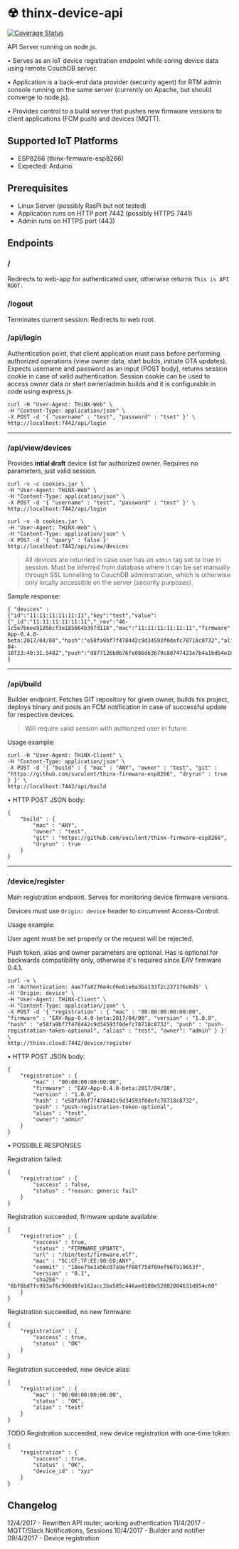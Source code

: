 # ☢ thinx-device-api

[![Coverage Status](https://coveralls.io/repos/github/suculent/thinx-firmware-esp8266/badge.svg?branch=master)](https://coveralls.io/github/suculent/thinx-firmware-esp8266?branch=master)

API Server running on node.js.

• Serves as an IoT device registration endpoint while soring device data using remote CouchDB server.

• Application is a back-end data provider (security agent) for RTM admin console running on the same server (currently on Apache, but should converge to node.js).

• Provides control to a build server that pushes new firmware versions to client applications (FCM push) and devices (MQTT).

## Supported IoT Platforms

* ESP8266 (thinx-firmware-esp8266)
* Expected: Arduino

## Prerequisites

* Linux Server (possibly RasPi but not tested)
* Application runs on HTTP port 7442 (possibly HTTPS 7441)
* Admin runs on HTTPS port (443)

## Endpoints

### /

Redirects to web-app for authenticated user, otherwise returns `This is API ROOT.`


### /logout

Terminates current session. Redirects to web root.


### /api/login

Authentication point, that client application must pass before performing authorized operations (view owner data, start builds, initiate OTA updates).
Expects username and password as an input (POST body), returns session cookie in case of valid authentication.
Session cookie can be used to access owner data or start owner/admin builds and it is configurable in code using express.js

```
curl -H "User-Agent: THiNX-Web" \
-H "Content-Type: application/json" \
-X POST -d '{ "username" : "test", "password" : "tset" }' \
http://localhost:7442/api/login
```
---

### /api/view/devices

Provides **intial draft** device list for authorized owner. Requires no parameters, just valid session.

```
curl -v -c cookies.jar \
-H "User-Agent: THiNX-Web" \
-H "Content-Type: application/json" \
-X POST -d '{ "username" : "test", "password" : "test" }' \
http://localhost:7442/api/login

curl -v -b cookies.jar \
-H "User-Agent: THiNX-Web" \
-H "Content-Type: application/json" \
-X POST -d '{ "query" : false }' http://localhost:7442/api/view/devices
```

> All devices are returned in case user has an `admin` tag set to true in session. Must be inferred from database where it can be set manually through SSL tunnelling to CouchDB administration, which is otherwise only locally accessible on the server (security purposes).

Sample response:

```
{ "devices" :
{"id":"11:11:11:11:11:11","key":"test","value":{"_id":"11:11:11:11:11:11","_rev":"46-1c5e7beee91056cf3e185664b397d116","mac":"11:11:11:11:11:11","firmware":"EAV-App-0.4.0-beta:2017/04/08","hash":"e58fa9bf7f478442c9d34593f0defc78718c8732","alias":"rabbit","lastupdate":"2017-04-10T23:40:31.548Z","push":"d877126b0b76fe086d63679c8d747423e7b4a1bdb4e1679e59216732b7060f03","owner":"test"}}
}

```

---

### /api/build

Builder endpoint. Fetches GIT repository for given owner, builds his project, deploys binary and posts an FCM notification in case of successful update for respective devices.

> Will require valid session with authorized user in future.

Usage example:

```
curl -H "User-Agent: THiNX-Client" \
-H "Content-Type: application/json" \
-X POST -d '{ "build" : { "mac" : "ANY", "owner" : "test", "git" : "https://github.com/suculent/thinx-firmware-esp8266", "dryrun" : true } }' \
http://localhost:7442/api/build
```

• HTTP POST JSON body:

    {
        "build" : {
            "mac" : "ANY",
            "owner" : "test",
            "git" : "https://github.com/suculent/thinx-firmware-esp8266",
            "dryrun" : true
        }
    }

---

### /device/register

Main registration endpoint. Serves for monitoring device firmware versions.

Devices must use `Origin: device` header to circumvent Access-Control.

Usage example:

User agent must be set properly or the request will be rejected.

Push token, alias and owner parameters are optional. Has is optional for backwards compatibility only, otherwise it's required since EAV firmware 0.4.1.

```
curl -v \
-H 'Authentication: 4ae7fa8276e4cd6e61e8a3ba133f2c237176e8d5' \
-H 'Origin: device' \
-H "User-Agent: THiNX-Client" \
-H "Content-Type: application/json" \
-X POST -d '{ "registration" : { "mac" : "00:00:00:00:00:00", "firmware" : "EAV-App-0.4.0-beta:2017/04/08", "version" : "1.0.0", "hash" : "e58fa9bf7f478442c9d34593f0defc78718c8732", "push" : "push-registration-token-optional", "alias" : "test", "owner": "admin" } }' \
http://thinx.cloud:7442/device/register
```

• HTTP POST JSON body:

    {
        "registration" : {
            "mac" : "00:00:00:00:00:00",
            "firmware" : "EAV-App-0.4.0-beta:2017/04/08",
            "version" : "1.0.0",
            "hash" : "e58fa9bf7f478442c9d34593f0defc78718c8732",
            "push" : "push-registration-token-optional",
            "alias" : "test",
            "owner": "admin"
        }
    }

• POSSIBLE RESPONSES

Registration failed:

    {
        "registration" : {
            "success" : false,
            "status" : "reason: generic fail"
        }
    }

Registration succeeded, firmware update available:

    {
        "registration" : {
            "success" : true,
            "status" : "FIRMWARE_UPDATE",            
            "url" : "/bin/test/firmware.elf",
            "mac" : "5C:CF:7F:EE:90:E0;ANY",
            "commit" : "18ee75e3a56c07a9eff08f75df69ef96f919653f",
            "version" : "0.1",
            "sha256" : "6bf6bd7fc983af6c900d8fe162acc3ba585c446ae0188e52802004631d854c60"
        }
    }


Registration succeeded, no new firmware:

    {
        "registration" : {
            "success" : true,
            "status" : "OK"
        }
    }

Registration succeeded, new device alias:

    {
        "registration" : {
            "mac" : "00:00:00:00:00:00",
            "status" : "OK",
            "alias" : "test"
        }
    }


TODO Registration succeeded, new device registration with one-time token:

    {
        "registration" : {
            "success" : true,
            "status" : "OK",
            "device_id" : "xyz"
        }
    }


## Changelog

12/4/2017 - Rewritten API router, working authentication
11/4/2017 - MQTT/Slack Notifications, Sessions
10/4/2017 - Builder and notifier
09/4/2017 - Device registration
